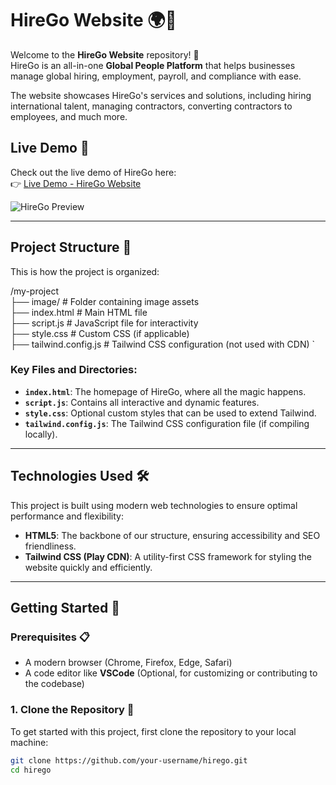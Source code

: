 # HireGo Website 🌍🚀

Welcome to the **HireGo Website** repository! 🚀  
HireGo is an all-in-one **Global People Platform** that helps businesses manage global hiring, employment, payroll, and compliance with ease. 

The website showcases HireGo's services and solutions, including hiring international talent, managing contractors, converting contractors to employees, and much more.

## Live Demo 🎥

Check out the live demo of HireGo here:  
👉 [Live Demo - HireGo Website](https://sensational-selkie-8530cf.netlify.app/)

![HireGo Preview](./image/hero-image.png)

---

## Project Structure 📂

This is how the project is organized:

/my-project    
 ├── image/                                          # Folder containing image assets    
 ├── index.html                                      # Main HTML file    
 ├── script.js                                       # JavaScript file for interactivity    
 ├── style.css                                       # Custom CSS (if applicable)    
 ├── tailwind.config.js                              # Tailwind CSS configuration (not used with CDN)   `



### Key Files and Directories:

- **`index.html`**: The homepage of HireGo, where all the magic happens.
- **`script.js`**: Contains all interactive and dynamic features.
- **`style.css`**: Optional custom styles that can be used to extend Tailwind.
- **`tailwind.config.js`**: The Tailwind CSS configuration file (if compiling locally).

---

## Technologies Used 🛠️

This project is built using modern web technologies to ensure optimal performance and flexibility:

- **HTML5**: The backbone of our structure, ensuring accessibility and SEO friendliness.
- **Tailwind CSS (Play CDN)**: A utility-first CSS framework for styling the website quickly and efficiently.


---



## Getting Started 🚀

### Prerequisites 📋

- A modern browser (Chrome, Firefox, Edge, Safari)
- A code editor like **VSCode** (Optional, for customizing or contributing to the codebase)
  
### 1. Clone the Repository 🔧

To get started with this project, first clone the repository to your local machine:

```bash
git clone https://github.com/your-username/hirego.git
cd hirego

